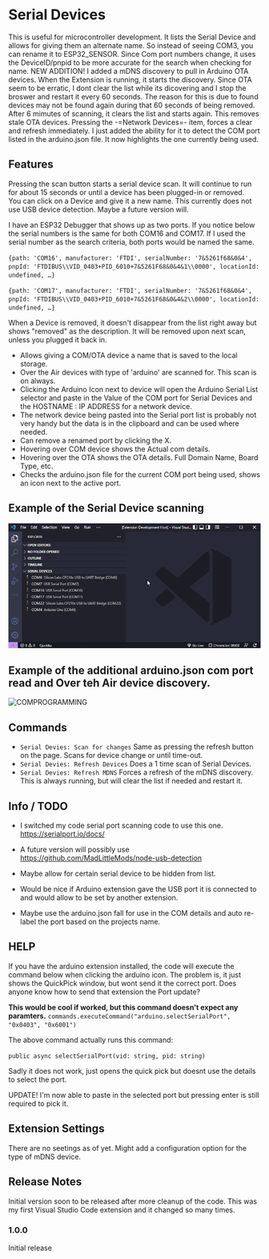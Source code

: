 # Serial Devices

This is useful for microcontroller development. It lists the Serial Device and allows for giving them an alternate name. So instead of seeing COM3, you can rename it to ESP32_SENSOR. Since Com port numbers change, it uses the DeviceID/pnpid to be more accurate for the search when checking for name.
NEW ADDITION! I added a mDNS discovery to pull in Arduino OTA devices.
When the Extension is running, it starts the discovery. Since OTA seem to be erratic, I dont clear the list while its dicovering and I stop the broswer and restart it every 60 seconds. The reason for this is due to found devices may not be found again during that 60 seconds of being removed.  
After 6 mimutes of scanning, it clears the list and starts again. This removes stale OTA devices. Pressing the -=Network Devices=- item, forces a clear and refresh immediately.
I just added the ability for it to detect the COM port listed in the arduino.json file. It now highlights the one currently being used.

## Features

Pressing the scan button starts a serial device scan. It will continue to run for about 15 seconds or until a device has been plugged-in or removed.  
You can click on a Device and give it a new name.
This currently does not use USB device detection. Maybe a future version will.

I have an ESP32 Debugger that shows up as two ports.
If you notice below the serial numbers is the same for both COM16 and COM17. If I used the serial number as the search criteria, both ports would be named the same.

`{path: 'COM16', manufacturer: 'FTDI', serialNumber: '7&5261f68&0&4', pnpId: 'FTDIBUS\\VID_0403+PID_6010+7&5261F68&0&4&1\\0000', locationId: undefined, …}`

`{path: 'COM17', manufacturer: 'FTDI', serialNumber: '7&5261f68&0&4', pnpId: 'FTDIBUS\\VID_0403+PID_6010+7&5261F68&0&4&2\\0000', locationId: undefined, …}`

When a Device is removed, it doesn't disappear from the list right away but shows "removed" as the description. It will be removed upon next scan, unless you plugged it back in.

- Allows giving a COM/OTA device a name that is saved to the local storage.
- Over the Air devices with type of 'arduino' are scanned for. This scan is on always.
- Clicking the Arduino Icon next to device will open the Arduino Serial List selector and paste in the Value of the COM port for Serial Devices and the HOSTNAME : IP ADDRESS for a network device.
- The network device being pasted into the Serial port list is probably not very handy but the data is in the clipboard and can be used where needed.
- Can remove a renamed port by clicking the X.
- Hovering over COM device shows the Actual com details.
- Hovering over the OTA shows the OTA details. Full Domain Name, Board Type, etc.
- Checks the arduino.json file for the current COM port being used, shows an icon next to the active port.

## Example of the Serial Device scanning

![COMPROGRAMMING](./assets/SerialDevices.gif)

## Example of the additional arduino.json com port read and Over teh Air device discovery.

![COMPROGRAMMING](./assets/SerialOTA.gif)

## Commands

- `Serial Devies: Scan for changes` Same as pressing the refresh button on the page. Scans for device change or until time-out.
- `Serial Devies: Refresh Devices` Does a 1 time scan of Serial Devices.
- `Serial Devies: Refresh MDNS` Forces a refresh of the mDNS discovery. This is always running, but will clear the list if needed and restart it.

## Info / TODO

- I switched my code serial port scanning code to use this one. https://serialport.io/docs/

- A future version will possibly use https://github.com/MadLittleMods/node-usb-detection

- Maybe allow for certain serial device to be hidden from list.

- Would be nice if Arduino extension gave the USB port it is connected to and would allow to be set by another extension.

- Maybe use the arduino.json fall for use in the COM details and auto re-label the port based on the projects name.

## HELP

If you have the arduino extension installed, the code will execute the command below when clicking the arduino icon.
The problem is, it just shows the QuickPick window, but wont send it the correct port. Does anyone know how to send that extension the Port update?

**This would be cool if worked, but this command doesn't expect any paramters.**
`commands.executeCommand("arduino.selectSerialPort", "0x0403", "0x6001")`

The above command actually runs this command:

`public async selectSerialPort(vid: string, pid: string)`

Sadly it does not work, just opens the quick pick but doesnt use the details to select the port.

UPDATE! I'm now able to paste in the selected port but pressing enter is still required to pick it.

## Extension Settings

There are no seetings as of yet.
Might add a configuration option for the type of mDNS device.

## Release Notes

Initial version soon to be released after more cleanup of the code. This was my first Visual Studio Code extension and it changed so many times.

### 1.0.0

Initial release
